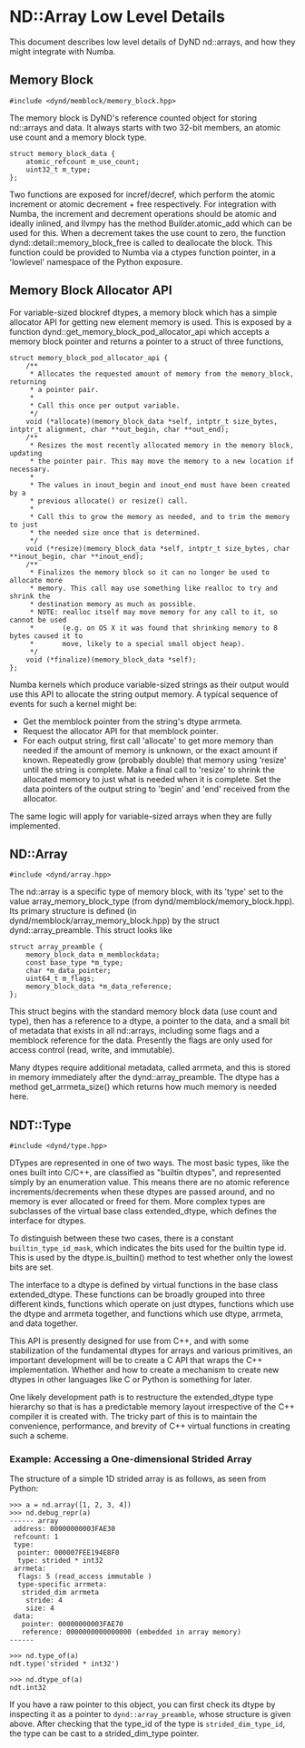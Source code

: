 ND::Array Low Level Details
===========================

This document describes low level details of DyND nd::arrays, and how
they might integrate with Numba.

Memory Block
------------

    #include <dynd/memblock/memory_block.hpp>

The memory block is DyND's reference counted object for storing nd::arrays
and data. It always starts with two 32-bit members, an atomic use count and
a memory block type.

    struct memory_block_data {
        atomic_refcount m_use_count;
        uint32_t m_type;
    };

Two functions are exposed for incref/decref, which perform the atomic increment
or atomic decrement + free respectively. For integration with Numba, the increment
and decrement operations should be atomic and ideally inlined, and llvmpy has the method
Builder.atomic_add which can be used for this. When a decrement takes the use count
to zero, the function dynd::detail::memory_block_free is called to deallocate the block.
This function could be provided to Numba via a ctypes function pointer, in a 'lowlevel'
namespace of the Python exposure.

Memory Block Allocator API
--------------------------

For variable-sized blockref dtypes, a memory block which has a simple allocator
API for getting new element memory is used. This is exposed by a function
dynd::get_memory_block_pod_allocator_api which accepts a memory block pointer and
returns a pointer to a struct of three functions,

    struct memory_block_pod_allocator_api {
        /**
         * Allocates the requested amount of memory from the memory_block, returning
         * a pointer pair.
         *
         * Call this once per output variable.
         */
        void (*allocate)(memory_block_data *self, intptr_t size_bytes, intptr_t alignment, char **out_begin, char **out_end);
        /**
         * Resizes the most recently allocated memory in the memory block, updating
         * the pointer pair. This may move the memory to a new location if necessary.
         *
         * The values in inout_begin and inout_end must have been created by a
         * previous allocate() or resize() call.
         *
         * Call this to grow the memory as needed, and to trim the memory to just
         * the needed size once that is determined.
         */
        void (*resize)(memory_block_data *self, intptr_t size_bytes, char **inout_begin, char **inout_end);
        /**
         * Finalizes the memory block so it can no longer be used to allocate more
         * memory. This call may use something like realloc to try and shrink the
         * destination memory as much as possible.
         * NOTE: realloc itself may move memory for any call to it, so cannot be used
         *       (e.g. on OS X it was found that shrinking memory to 8 bytes caused it to
         *       move, likely to a special small object heap).
         */
        void (*finalize)(memory_block_data *self);
    };

Numba kernels which produce variable-sized strings as their output would use this API
to allocate the string output memory. A typical sequence of events for such a kernel
might be:

 * Get the memblock pointer from the string's dtype arrmeta.
 * Request the allocator API for that memblock pointer.
 * For each output string, first call 'allocate' to get more memory than
   needed if the amount of memory is unknown, or the exact amount if known.
   Repeatedly grow (probably double) that memory using 'resize' until the string
   is complete. Make a final call to 'resize' to shrink the allocated memory to
   just what is needed when it is complete. Set the data pointers of the output
   string to 'begin' and 'end' received from the allocator.

The same logic will apply for variable-sized arrays when they are fully implemented.

ND::Array
---------

    #include <dynd/array.hpp>

The nd::array is a specific type of memory block, with its 'type' set to
the value array_memory_block_type (from dynd/memblock/memory_block.hpp).
Its primary structure is defined (in dynd/memblock/array_memory_block.hpp)
by the struct dynd::array_preamble. This struct looks like

    struct array_preamble {
        memory_block_data m_memblockdata;
        const base_type *m_type;
        char *m_data_pointer;
        uint64_t m_flags;
        memory_block_data *m_data_reference;
    };

This struct begins with the standard memory block data (use count and type),
then has a reference to a dtype, a pointer to the data, and a small bit of
metadata that exists in all nd::arrays, including some flags and a memblock
reference for the data. Presently the flags are only used for access
control (read, write, and immutable).

Many dtypes require additional metadata, called arrmeta, and this is
stored in memory immediately after the dynd::array_preamble. The dtype has
a method get_arrmeta_size() which returns how much memory is needed here.

NDT::Type
---------

    #include <dynd/type.hpp>

DTypes are represented in one of two ways. The most basic types, like the ones
built into C/C++, are classified as "builtin dtypes", and represented simply by an
enumeration value. This means there are no atomic reference increments/decrements when
these dtypes are passed around, and no memory is ever allocated or freed for them.
More complex types are subclasses of the virtual base class extended_dtype, which defines
the interface for dtypes.

To distinguish between these two cases, there is a constant `builtin_type_id_mask`, which
indicates the bits used for the builtin type id. This is used by the dtype.is_builtin()
method to test whether only the lowest bits are set.

The interface to a dtype is defined by virtual functions in the base class extended_dtype.
These functions can be broadly grouped into three different kinds, functions which operate
on just dtypes, functions which use the dtype and arrmeta together, and functions
which use dtype, arrmeta, and data together.

This API is presently designed for use from C++, and with some stabilization of the
fundamental dtypes for arrays and various primitives, an important development will
be to create a C API that wraps the C++ implementation. Whether and how to create a mechanism
to create new dtypes in other languages like C or Python is something for later.

One likely development path is to restructure the extended_dtype type hierarchy so that
is has a predictable memory layout irrespective of the C++ compiler it is created with.
The tricky part of this is to maintain the convenience, performance, and brevity of C++ virtual
functions in creating such a scheme.


### Example: Accessing a One-dimensional Strided Array

The structure of a simple 1D strided array is as follows, as seen from Python:

    >>> a = nd.array([1, 2, 3, 4])
    >>> nd.debug_repr(a)
    ------ array
     address: 00000000003FAE30
     refcount: 1
     type:
      pointer: 000007FEE194E8F0
      type: strided * int32
     arrmeta:
      flags: 5 (read_access immutable )
      type-specific arrmeta:
       strided_dim arrmeta
        stride: 4
        size: 4
     data:
       pointer: 00000000003FAE70
       reference: 0000000000000000 (embedded in array memory)
    ------

    >>> nd.type_of(a)
    ndt.type('strided * int32')

    >>> nd.dtype_of(a)
    ndt.int32

If you have a raw pointer to this object, you can first check its dtype
by inspecting it as a pointer to `dynd::array_preamble`, whose structure
is given above. After checking that the type_id of the type is
`strided_dim_type_id`, the type can be cast to a strided_dim_type pointer.

